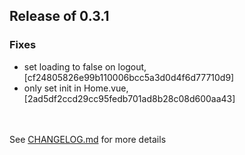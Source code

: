 <h2>Release of 0.3.1</h2>

### Fixes
+ set loading to false on logout, [cf24805826e99b110006bcc5a3d0d4f6d77710d9]
+ only set init in Home.vue, [2ad5df2ccd29cc95fedb701ad8b28c08d600aa43]


<br><br>See <a href='https://github.com/mrjackwills/leafcast_vue/blob/main/CHANGELOG.md'>CHANGELOG.md</a> for more details<br>